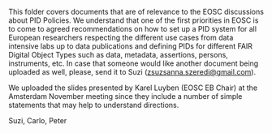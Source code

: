 This folder covers documents that are of relevance to the EOSC discussions about PID Policies. We understand that one of the first priorities in EOSC is to come to agreed recommendations on how to set up a PID system for all European researchers respecting the different use cases from data intensive labs up to data publications and defining PIDs for different FAIR Digital Object Types such as data, metadata, assertions, persons, instruments, etc. In case that someone would like another document being uploaded as well, please, send it to Suzi (zsuzsanna.szeredi@gmail.com). 

We uploaded the slides presented by Karel Luyben (EOSC EB Chair) at the Amsterdam November meeting since they include a number of simple statements that may help to understand directions. 

Suzi, Carlo, Peter
